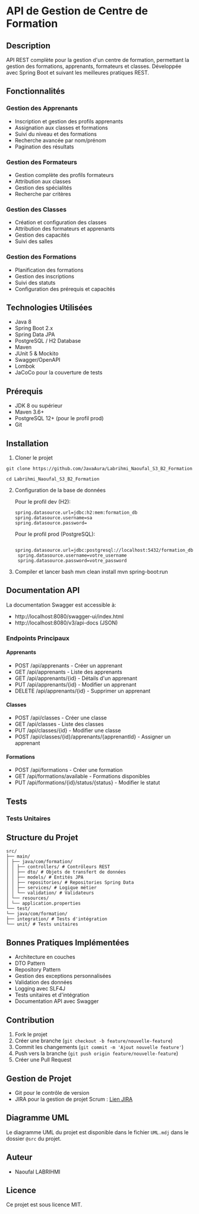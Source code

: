 # API de Gestion de Centre de Formation

## Description

API REST complète pour la gestion d'un centre de formation, permettant la gestion des formations, apprenants, formateurs et classes. Développée avec Spring Boot et suivant les meilleures pratiques REST.

## Fonctionnalités

### Gestion des Apprenants

- Inscription et gestion des profils apprenants
- Assignation aux classes et formations
- Suivi du niveau et des formations
- Recherche avancée par nom/prénom
- Pagination des résultats

### Gestion des Formateurs

- Gestion complète des profils formateurs
- Attribution aux classes
- Gestion des spécialités
- Recherche par critères

### Gestion des Classes

- Création et configuration des classes
- Attribution des formateurs et apprenants
- Gestion des capacités
- Suivi des salles

### Gestion des Formations

- Planification des formations
- Gestion des inscriptions
- Suivi des statuts
- Configuration des prérequis et capacités

## Technologies Utilisées

- Java 8
- Spring Boot 2.x
- Spring Data JPA
- PostgreSQL / H2 Database
- Maven
- JUnit 5 & Mockito
- Swagger/OpenAPI
- Lombok
- JaCoCo pour la couverture de tests

## Prérequis

- JDK 8 ou supérieur
- Maven 3.6+
- PostgreSQL 12+ (pour le profil prod)
- Git

## Installation

1. Cloner le projet

```
git clone https://github.com/JavaAura/Labrihmi_Naoufal_S3_B2_Formation
```

```
cd Labrihmi_Naoufal_S3_B2_Formation
```

2. Configuration de la base de données

   Pour le profil dev (H2):

   ```
   spring.datasource.url=jdbc:h2:mem:formation_db
   spring.datasource.username=sa
   spring.datasource.password=
   ```

   Pour le profil prod (PostgreSQL):

   ```
    spring.datasource.url=jdbc:postgresql://localhost:5432/formation_db
    spring.datasource.username=votre_username
    spring.datasource.password=votre_password
   ```

3. Compiler et lancer
   bash
   mvn clean install
   mvn spring-boot:run

## Documentation API

La documentation Swagger est accessible à:

- http://localhost:8080/swagger-ui/index.html
- http://localhost:8080/v3/api-docs (JSON)

### Endpoints Principaux

#### Apprenants

- POST /api/apprenants - Créer un apprenant
- GET /api/apprenants - Liste des apprenants
- GET /api/apprenants/{id} - Détails d'un apprenant
- PUT /api/apprenants/{id} - Modifier un apprenant
- DELETE /api/apprenants/{id} - Supprimer un apprenant

#### Classes

- POST /api/classes - Créer une classe
- GET /api/classes - Liste des classes
- PUT /api/classes/{id} - Modifier une classe
- POST /api/classes/{id}/apprenants/{apprenantId} - Assigner un apprenant

#### Formations

- POST /api/formations - Créer une formation
- GET /api/formations/available - Formations disponibles
- PUT /api/formations/{id}/status/{status} - Modifier le statut

## Tests

### Tests Unitaires

## Structure du Projet

    src/
    ├── main/
    │ ├── java/com/formation/
    │ │ ├── controllers/ # Contrôleurs REST
    │ │ ├── dto/ # Objets de transfert de données
    │ │ ├── models/ # Entités JPA
    │ │ ├── repositories/ # Repositories Spring Data
    │ │ ├── services/ # Logique métier
    │ │ └── validation/ # Validateurs
    │ └── resources/
    │ └── application.properties
    └── test/
    └── java/com/formation/
    ├── integration/ # Tests d'intégration
    └── unit/ # Tests unitaires

## Bonnes Pratiques Implémentées

- Architecture en couches
- DTO Pattern
- Repository Pattern
- Gestion des exceptions personnalisées
- Validation des données
- Logging avec SLF4J
- Tests unitaires et d'intégration
- Documentation API avec Swagger

## Contribution

1. Fork le projet
2. Créer une branche (`git checkout -b feature/nouvelle-feature`)
3. Commit les changements (`git commit -m 'Ajout nouvelle feature'`)
4. Push vers la branche (`git push origin feature/nouvelle-feature`)
5. Créer une Pull Request

## Gestion de Projet

- Git pour le contrôle de version
- JIRA pour la gestion de projet Scrum : [Lien JIRA](https://naoufallabrihmi.atlassian.net/jira/software/projects/FOR/boards/3)

## Diagramme UML

Le diagramme UML du projet est disponible dans le fichier `UML.mdj` dans le dossier `@src` du projet.

## Auteur

- Naoufal LABRIHMI

## Licence

Ce projet est sous licence MIT.
